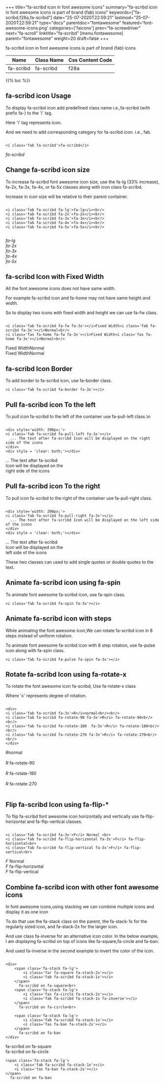 +++
title="fa-scribd icon in font awesome icons"
summary="fa-scribd icon in font awesome icons is part of brand (fab) icons"
keywords=["fa-scribd,f28a,fa-scribd"]
date="25-07-2020T22:59:21"
lastmod="25-07-2020T22:59:21"
type="docs"
parentdoc="fontawesome"
featured='font-awesome-icons.png'
categories=['faicons']
prev="fa-screwdriver"
next="fa-scroll"
linktitle="fa-scribd"
[menu.fontawesome]
parent="fontawesome"
weight=20
draft=false
+++


fa-scribd icon in font awesome icons is part of brand (fab) icons

<div class='table-responsive'><table class='table'><thead><tr><th>Name</th><th>Class Name</th><th>Css Content Code</th></tr></thead><tbody><tr><td>fa-scribd</td><td>fa-scribd</td><td>f28a</td></tr></tbody></table></div>


{{% toc %}}


## fa-scribd icon Usage

To display fa-scribd icon add predefined class name i.e.,fa-scribd (with prefix fa-) to the 'i' tag.

Here 'i' tag represents icon.

And we need to add corresponding category for fa-scribd icon. i.e., fab.


```

<i class='fab fa-scribd'>fa-scribd</i>
```

<i class='fab fa-scribd'>fa-scribd</i>




## Change fa-scribd icon size
To increase fa-scribd font awesome icon size, use the fa-lg (33% increase), fa-2x, fa-3x, fa-4x, or fa-5x classes along with icon class fa-scribd.

Increase in icon size will be relative to their parent container. 

```

<i class='fab fa-scribd fa-lg'>fa-lg</i><br/>
<i class='fab fa-scribd fa-2x'>fa-2x</i><br/>
<i class='fab fa-scribd fa-3x'>fa-3x</i><br/>
<i class='fab fa-scribd fa-4x'>fa-4x</i><br/>
<i class='fab fa-scribd fa-5x'>fa-5x</i><br/>
            
```

<i class='fab fa-scribd fa-lg'>fa-lg</i><br/>
<i class='fab fa-scribd fa-2x'>fa-2x</i><br/>
<i class='fab fa-scribd fa-3x'>fa-3x</i><br/>
<i class='fab fa-scribd fa-4x'>fa-4x</i><br/>
<i class='fab fa-scribd fa-5x'>fa-5x</i><br/>
            



## fa-scribd Icon with Fixed Width 

All the font awesome icons does not have same width.

For example fa-scribd icon and fa-home may not have same height and width.

So to display two icons with fixed width and height we can use fa-fw class.


```

<i class='fab fa-scribd fa-fw fa-3x'></i>Fixed Width<i class='fab fa-scribd fa-3x'></i>Normal<br/>
<i class='fas fa-home fa-fw fa-3x'></i>Fixed Width<i class='fas fa-home fa-3x'></i>Normal<br/>
```

<i class='fab fa-scribd fa-fw fa-3x'></i>Fixed Width<i class='fab fa-scribd fa-3x'></i>Normal<br/>
<i class='fas fa-home fa-fw fa-3x'></i>Fixed Width<i class='fas fa-home fa-3x'></i>Normal<br/>



## fa-scribd Icon Border 

To add border to fa-scribd icon, use fa-border class.


```
<i class='fab fa-scribd fa-border fa-3x'></i>

```
<i class='fab fa-scribd fa-border fa-3x'></i>





## Pull fa-scribd icon To the left

To pull icon fa-scribd to the left of the container use fa-pull-left class.\n

```

<div style='width: 200px;'>
<i class='fab fa-scribd fa-pull-left fa-3x'></i>
  ... The text after fa-scribd Icon will be displayed on the right side of the icons
</div>
<div style = 'clear: both;'></div>
```

<div style='width: 200px;'>
<i class='fab fa-scribd fa-pull-left fa-3x'></i>
  ... The text after fa-scribd Icon will be displayed on the right side of the icons
</div>
<div style = 'clear: both;'></div>




## Pull fa-scribd icon To the right
To pull icon fa-scribd to the right of the container use fa-pull-right class.

```

<div style='width: 200px;'>
<i class='fab fa-scribd fa-pull-right fa-3x'></i>
  ... The text after fa-scribd Icon will be displayed on the left side of the icons
</div>
<div style = 'clear: both;'></div>
```

<div style='width: 200px;'>
<i class='fab fa-scribd fa-pull-right fa-3x'></i>
  ... The text after fa-scribd Icon will be displayed on the left side of the icons
</div>
<div style = 'clear: both;'></div>

These two classes can used to add single quotes or double quotes to the text.


## Animate fa-scribd icon using fa-spin
To animate font awesome fa-scribd icon, use fa-spin class.

```
<i class='fab fa-scribd fa-spin fa-3x'></i>
```
<i class='fab fa-scribd fa-spin fa-3x'></i>




## Animate fa-scribd icon with steps
While animating the font awesome icon,We can rotate fa-scribd icon in 8 steps instead of uniform rotation.

To animate font awesome fa-scribd icon with 8 step rotation, use fa-pulse icon along with fa-spin class.


```
<i class='fab fa-scribd fa-pulse fa-spin fa-3x'></i>

```
<i class='fab fa-scribd fa-pulse fa-spin fa-3x'></i>





## Rotate fa-scribd Icon using fa-rotate-x
To rotate the font awesome icon fa-scribd, Use fa-rotate-x class

Where 'x' represents degree of rotation.


```

<div>
<i class='fab fa-scribd fa-3x'>R</i>normal<br/><br/>
<i class='fab fa-scribd fa-rotate-90 fa-3x'>R</i> fa-rotate-90<br/><br/> 
<i class='fab fa-scribd fa-rotate-180  fa-3x'>R</i> fa-rotate-180<br/><br/> 
<i class='fab fa-scribd fa-rotate-270 fa-3x'>R</i> fa-rotate-270<br/><br/>
</div>
```

<div>
<i class='fab fa-scribd fa-3x'>R</i>normal<br/><br/>
<i class='fab fa-scribd fa-rotate-90 fa-3x'>R</i> fa-rotate-90<br/><br/> 
<i class='fab fa-scribd fa-rotate-180  fa-3x'>R</i> fa-rotate-180<br/><br/> 
<i class='fab fa-scribd fa-rotate-270 fa-3x'>R</i> fa-rotate-270<br/><br/>
</div>




## Flip fa-scribd Icon using fa-flip-*
To flip fa-scribd font awesome icon horizontally and vertically use fa-flip-horizontal and fa-flip-vertical classes. 

```

<i class='fab fa-scribd fa-3x'>F</i> Normal <br>
<i class='fab fa-scribd fa-flip-horizontal fa-3x'>F</i> fa-flip-horizontal<br>
<i class='fab fa-scribd fa-flip-vertical fa-3x'>F</i> fa-flip-vertical<br>
```

<i class='fab fa-scribd fa-3x'>F</i> Normal <br>
<i class='fab fa-scribd fa-flip-horizontal fa-3x'>F</i> fa-flip-horizontal<br>
<i class='fab fa-scribd fa-flip-vertical fa-3x'>F</i> fa-flip-vertical<br>




## Combine fa-scribd icon with other font awesome icons
In font awesome icons,using stacking we can combine multiple icons and display it as one icon 

To do that use the fa-stack class on the parent, the fa-stack-1x for the regularly sized icon, and fa-stack-2x for the larger icon.

And use class fa-inverse for an alternative icon color. 
In the below example, I am displaying fa-scribd on top of icons like fa-square,fa-circle and fa-ban.

And used fa-inverse in the second example to invert the color of the icon.

```

<div>
    <span class='fa-stack fa-lg'>
        <i class='far fa-square fa-stack-2x'></i>
        <i class='fab fa-scribd fa-stack-1x'></i>
    </span>
      fa-scribd on fa-square<br>
    <span class='fa-stack fa-lg'>
        <i class='fas fa-circle fa-stack-2x'></i>
        <i class='fab fa-scribd fa-stack-1x fa-inverse'></i>
    </span>
      fa-scribd on fa-circle<br>

    <span class='fa-stack fa-lg'>
        <i class='fab fa-scribd fa-stack-1x'></i>
        <i class='fas fa-ban fa-stack-2x'></i>
    </span>
      fa-scribd on fa-ban
</div>
```

<div>
    <span class='fa-stack fa-lg'>
        <i class='far fa-square fa-stack-2x'></i>
        <i class='fab fa-scribd fa-stack-1x'></i>
    </span>
      fa-scribd on fa-square<br>
    <span class='fa-stack fa-lg'>
        <i class='fas fa-circle fa-stack-2x'></i>
        <i class='fab fa-scribd fa-stack-1x fa-inverse'></i>
    </span>
      fa-scribd on fa-circle<br>

    <span class='fa-stack fa-lg'>
        <i class='fab fa-scribd fa-stack-1x'></i>
        <i class='fas fa-ban fa-stack-2x'></i>
    </span>
      fa-scribd on fa-ban
</div>






